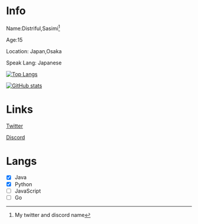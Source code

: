 # Info

Name:Distriful,Sasimi[^1]

Age:15

Location: Japan,Osaka

Speak Lang: Japanese

[![Top Langs](https://github-readme-stats.vercel.app/api/top-langs/?username=distriful5061&langs_count=10&layout=compact)](https://github.com/anuraghazra/github-readme-stats)

[![GitHub stats](https://github-readme-stats.vercel.app/api?username=distriful5061&show_icons=true&count_private=true&theme=tokyonight)](https://github.com/anuraghazra/github-readme-stats)

# Links

[Twitter](https://twitter.com/distriful)

[Discord](https://pastebin.com/VqbaZTYX)

# Langs

- [x] Java
- [x] Python
- [ ] JavaScript
- [ ] Go

[^1]: My twitter and discord name
